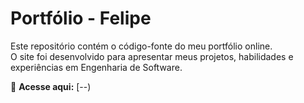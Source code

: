 # Portfólio - Felipe

Este repositório contém o código-fonte do meu portfólio online.  
O site foi desenvolvido para apresentar meus projetos, habilidades e experiências em Engenharia de Software.  

🔗 **Acesse aqui:** [--)  
